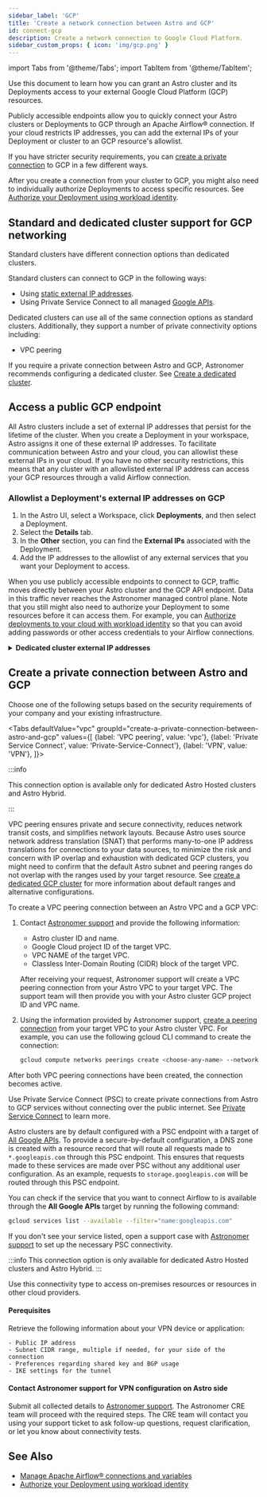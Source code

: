 ```yaml
---
sidebar_label: 'GCP'
title: 'Create a network connection between Astro and GCP'
id: connect-gcp
description: Create a network connection to Google Cloud Platform.
sidebar_custom_props: { icon: 'img/gcp.png' }
---
```


import Tabs from '@theme/Tabs';
import TabItem from '@theme/TabItem';


Use this document to learn how you can grant an Astro cluster and its Deployments access to your external Google Cloud Platform (GCP) resources.

Publicly accessible endpoints allow you to quickly connect your Astro clusters or Deployments to GCP through an Apache Airflow® connection. If your cloud restricts IP addresses, you can add the external IPs of your Deployment or cluster to an GCP resource's allowlist.

If you have stricter security requirements, you can [create a private connection](#create-a-private-connection-between-astro-and-gcp) to GCP in a few different ways.

After you create a connection from your cluster to GCP, you might also need to individually authorize Deployments to access specific resources. See [Authorize your Deployment using workload identity](authorize-deployments-to-your-cloud.md).

## Standard and dedicated cluster support for GCP networking

Standard clusters have different connection options than dedicated clusters.

Standard clusters can connect to GCP in the following ways:

- Using [static external IP addresses](#allowlist-a-deployments-external-ip-addresses-on-gcp).
- Using Private Service Connect to all managed [Google APIs](https://cloud.google.com/vpc/docs/private-service-connect-compatibility#google-apis-global).

Dedicated clusters can use all of the same connection options as standard clusters. Additionally, they support a number of private connectivity options including:

- VPC peering

If you require a private connection between Astro and GCP, Astronomer recommends configuring a dedicated cluster. See [Create a dedicated cluster](create-dedicated-cluster.md).

## Access a public GCP endpoint

All Astro clusters include a set of external IP addresses that persist for the lifetime of the cluster. When you create a Deployment in your workspace, Astro assigns it one of these external IP addresses. To facilitate communication between Astro and your cloud, you can allowlist these external IPs in your cloud. If you have no other security restrictions, this means that any cluster with an allowlisted external IP address can access your GCP resources through a valid Airflow connection.

### Allowlist a Deployment's external IP addresses on GCP

1. In the Astro UI, select a Workspace, click **Deployments**, and then select a Deployment.
2. Select the **Details** tab.
3. In the **Other** section, you can find the **External IPs** associated with the Deployment.
4. Add the IP addresses to the allowlist of any external services that you want your Deployment to access.

When you use publicly accessible endpoints to connect to GCP, traffic moves directly between your Astro cluster and the GCP API endpoint. Data in this traffic never reaches the Astronomer managed control plane. Note that you still might also need to authorize your Deployment to some resources before it can access them. For example, you can [Authorize deployments to your cloud with workload identity](authorize-deployments-to-your-cloud.md) so that you can avoid adding passwords or other access credentials to your Airflow connections.

<details>
  <summary><strong>Dedicated cluster external IP addresses</strong></summary>

If you use Dedicated clusters and want to allowlist external IP addresses at the cluster level instead of at the Deployment level, you can find the list cluster-level external IP addresses in your **Organization settings**.

1. In the Astro UI, click your Workspace name in the upper left corner, then click **Organization Settings**.
2. Click **Clusters**, then select a cluster.
3. In the Details page, copy the IP addresses listed under **External IPs**.
4. Add the IP addresses to the allowlist of any external services that you want your cluster to access. You can also access these IP addresses from the **Details** page of any Deployment in the cluster.

After you allowlist a cluster's IP addresses, all Deployments in that cluster have network connectivity to GCP.
</details>

## Create a private connection between Astro and GCP

Choose one of the following setups based on the security requirements of your company and your existing infrastructure.

<Tabs
    defaultValue="vpc"
    groupId="create-a-private-connection-between-astro-and-gcp"
    values={[
        {label: 'VPC peering', value: 'vpc'},
        {label: 'Private Service Connect', value: 'Private-Service-Connect'},
        {label: 'VPN', value: 'VPN'},
    ]}>

<TabItem value="vpc">

:::info

This connection option is available only for dedicated Astro Hosted clusters and Astro Hybrid.

:::

VPC peering ensures private and secure connectivity, reduces network transit costs, and simplifies network layouts. Because Astro uses source network address translation (SNAT) that performs many-to-one IP address translations for connections to your data sources, to minimize the risk and concern with IP overlap and exhaustion with dedicated GCP clusters, you might need to confirm that the default Astro subnet and peering ranges do not overlap with the ranges used by your target resource. See [create a dedicated GCP cluster](https://www.astronomer.io/docs/astro/create-dedicated-cluster?tab=gcp#create-a-cluster) for more information about default ranges and alternative configurations.

To create a VPC peering connection between an Astro VPC and a GCP VPC:

1. Contact [Astronomer support](https://cloud.astronomer.io/open-support-request) and provide the following information:

    - Astro cluster ID and name.
    - Google Cloud project ID of the target VPC.
    - VPC NAME of the target VPC.
    - Classless Inter-Domain Routing (CIDR) block of the target VPC.

    After receiving your request, Astronomer support will create a VPC peering connection from your Astro VPC to your target VPC. The support team will then provide you with your Astro cluster GCP project ID and VPC name.

2. Using the information provided by Astronomer support, [create a peering connection](https://cloud.google.com/vpc/docs/using-vpc-peering#creating_a_peering_configuration) from your target VPC to your Astro cluster VPC. For example, you can use the following gcloud CLI command to create the connection:

   ```bash
   gcloud compute networks peerings create <choose-any-name> --network=<your-target-vpc-network-name>  --peer-project=<your-cluster-project-id> --peer-network=<your-cluster-vpc-name>
   ```

After both VPC peering connections have been created, the connection becomes active.

</TabItem>

<TabItem value="Private-Service-Connect">

Use Private Service Connect (PSC) to create private connections from Astro to GCP services without connecting over the public internet. See [Private Service Connect](https://cloud.google.com/vpc/docs/private-service-connect) to learn more.

Astro clusters are by default configured with a PSC endpoint with a target of [All Google APIs](https://cloud.google.com/vpc/docs/private-service-connect-compatibility#google-apis-global). To provide a secure-by-default configuration, a DNS zone is created with a resource record that will route all requests made to `*.googleapis.com` through this PSC endpoint. This ensures that requests made to these services are made over PSC without any additional user configuration. As an example, requests to `storage.googleapis.com` will be routed through this PSC endpoint.


You can check if the service that you want to connect Airflow to is available through the **All Google APIs** target by running the following command:

```bash
gcloud services list --available --filter="name:googleapis.com"
```

If you don't see your service listed, open a support case with [Astronomer support](astro-support.md) to set up the necessary PSC connectivity.

</TabItem>

<TabItem value="VPN">

:::info
This connection option is only available for dedicated Astro Hosted clusters and Astro Hybrid.
:::

Use this connectivity type to access on-premises resources or resources in other cloud providers.

#### Perequisites

Retrieve the following information about your VPN device or application:

    - Public IP address
    - Subnet CIDR range, multiple if needed, for your side of the connection
    - Preferences regarding shared key and BGP usage
    - IKE settings for the tunnel

#### Contact Astronomer support for VPN configuration on Astro side

Submit all collected details to [Astronomer support](https://cloud.astronomer.io/open-support-request). The Astronomer CRE team will proceed with the required steps. The CRE team will contact you using your support ticket to ask follow-up questions, request clarification, or let you know about connectivity tests.

</TabItem>

</Tabs>

## See Also

- [Manage Apache Airflow® connections and variables](manage-connections-variables.md)
- [Authorize your Deployment using workload identity](authorize-deployments-to-your-cloud.md)
